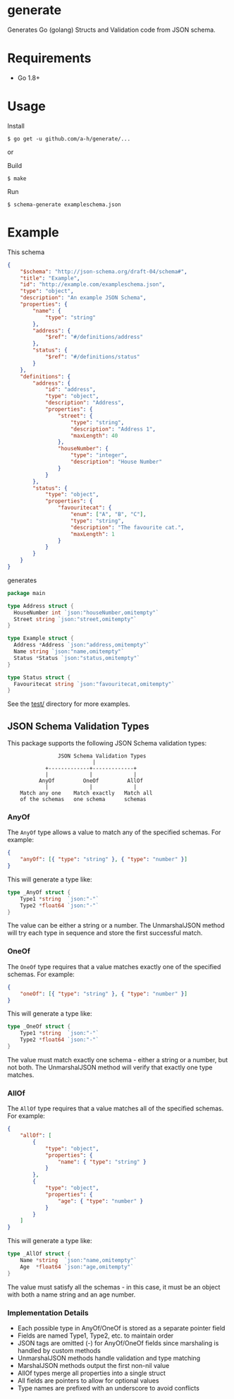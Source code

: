 <!--
📦 generated by copyrc. DO NOT EDIT.
🔗 source: https://raw.githubusercontent.com/a-h/generate/96c14dfdfb601f0f624e776e44ced4aa3dadf8d9/README.md
ℹ️ see .copyrc.lock for more details.
-->

# generate

Generates Go (golang) Structs and Validation code from JSON schema.

# Requirements

-   Go 1.8+

# Usage

Install

```console
$ go get -u github.com/a-h/generate/...
```

or

Build

```console
$ make
```

Run

```console
$ schema-generate exampleschema.json
```

# Example

This schema

```json
{
	"$schema": "http://json-schema.org/draft-04/schema#",
	"title": "Example",
	"id": "http://example.com/exampleschema.json",
	"type": "object",
	"description": "An example JSON Schema",
	"properties": {
		"name": {
			"type": "string"
		},
		"address": {
			"$ref": "#/definitions/address"
		},
		"status": {
			"$ref": "#/definitions/status"
		}
	},
	"definitions": {
		"address": {
			"id": "address",
			"type": "object",
			"description": "Address",
			"properties": {
				"street": {
					"type": "string",
					"description": "Address 1",
					"maxLength": 40
				},
				"houseNumber": {
					"type": "integer",
					"description": "House Number"
				}
			}
		},
		"status": {
			"type": "object",
			"properties": {
				"favouritecat": {
					"enum": ["A", "B", "C"],
					"type": "string",
					"description": "The favourite cat.",
					"maxLength": 1
				}
			}
		}
	}
}
```

generates

```go
package main

type Address struct {
  HouseNumber int `json:"houseNumber,omitempty"`
  Street string `json:"street,omitempty"`
}

type Example struct {
  Address *Address `json:"address,omitempty"`
  Name string `json:"name,omitempty"`
  Status *Status `json:"status,omitempty"`
}

type Status struct {
  Favouritecat string `json:"favouritecat,omitempty"`
}
```

See the [test/](./test/) directory for more examples.

## JSON Schema Validation Types

This package supports the following JSON Schema validation types:

```ascii
                JSON Schema Validation Types
                           |
            +-------------+-------------+
            |             |             |
          AnyOf         OneOf         AllOf
            |             |             |
    Match any one    Match exactly   Match all
    of the schemas   one schema      schemas
```

### AnyOf

The `AnyOf` type allows a value to match any of the specified schemas. For example:

```json
{
	"anyOf": [{ "type": "string" }, { "type": "number" }]
}
```

This will generate a type like:

```go
type _AnyOf struct {
    Type1 *string  `json:"-"`
    Type2 *float64 `json:"-"`
}
```

The value can be either a string or a number. The UnmarshalJSON method will try each type in sequence and store the first successful match.

### OneOf

The `OneOf` type requires that a value matches exactly one of the specified schemas. For example:

```json
{
	"oneOf": [{ "type": "string" }, { "type": "number" }]
}
```

This will generate a type like:

```go
type _OneOf struct {
    Type1 *string  `json:"-"`
    Type2 *float64 `json:"-"`
}
```

The value must match exactly one schema - either a string or a number, but not both. The UnmarshalJSON method will verify that exactly one type matches.

### AllOf

The `AllOf` type requires that a value matches all of the specified schemas. For example:

```json
{
	"allOf": [
		{
			"type": "object",
			"properties": {
				"name": { "type": "string" }
			}
		},
		{
			"type": "object",
			"properties": {
				"age": { "type": "number" }
			}
		}
	]
}
```

This will generate a type like:

```go
type _AllOf struct {
    Name *string  `json:"name,omitempty"`
    Age  *float64 `json:"age,omitempty"`
}
```

The value must satisfy all the schemas - in this case, it must be an object with both a name string and an age number.

### Implementation Details

-   Each possible type in AnyOf/OneOf is stored as a separate pointer field
-   Fields are named Type1, Type2, etc. to maintain order
-   JSON tags are omitted (-) for AnyOf/OneOf fields since marshaling is handled by custom methods
-   UnmarshalJSON methods handle validation and type matching
-   MarshalJSON methods output the first non-nil value
-   AllOf types merge all properties into a single struct
-   All fields are pointers to allow for optional values
-   Type names are prefixed with an underscore to avoid conflicts
